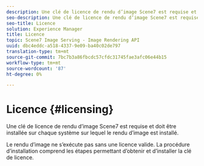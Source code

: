 ```yaml
---
description: Une clé de licence de rendu d’image Scene7 est requise et doit être installée sur chaque système sur lequel le rendu d’image est installé.
seo-description: Une clé de licence de rendu d’image Scene7 est requise et doit être installée sur chaque système sur lequel le rendu d’image est installé.
seo-title: Licence
solution: Experience Manager
title: Licence
topic: Scene7 Image Serving - Image Rendering API
uuid: dbc4eddc-a518-4337-9e09-ba40c02de797
translation-type: tm+mt
source-git-commit: 7bc7b3a86fbcdc57cfdc31745fae3afc06e44b15
workflow-type: tm+mt
source-wordcount: '87'
ht-degree: 0%

---
```



# Licence {#licensing}

Une clé de licence de rendu d’image Scene7 est requise et doit être installée sur chaque système sur lequel le rendu d’image est installé.

Le rendu d’image ne s’exécute pas sans une licence valide. La procédure d’installation comprend les étapes permettant d’obtenir et d’installer la clé de licence.
